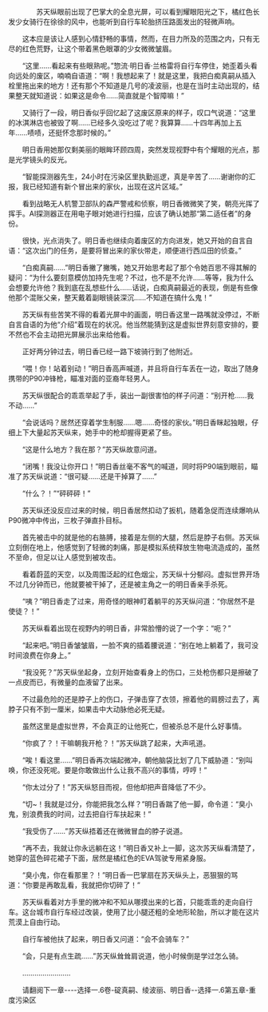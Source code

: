 <div class="read-content j_readContent" id="">
                <p>　　　　苏天纵眼前出现了巴掌大的全息光屏，可以看到耀眼阳光之下，橘红色长发少女骑行在徐徐的风中，也能听到自行车轮胎挤压路面发出的轻微声响。<p>　　这本应是该让人感到心情舒畅的事情，然而，在目力所及的范围之内，只有无尽的红色荒野，让这个带着黑色眼罩的少女微微皱眉。<p>　　“这里……看起来有些眼熟呢。”惣流·明日香·兰格雷将自行车停住，她歪着头看向远处的废区，喃喃自语道：“啊！我想起来了！就是这里，我把白痴真嗣从插入栓里拖出来的地方！还有那个不知道是几号的凌波丽，也是在当时主动出现的，结果整天就知道说：如果这是命令……简直就是个智障嘛！”<p>　　又骑行了一段，明日香似乎回忆起了这废区原来的样子，叹口气说道：“这里的冰淇淋店也被毁了啊……已经多久没吃过了呢？我算算……十四年再加上五年……啧啧，还挺怀念那时候的。”<p>　　明日香用她那仅剩美丽的眼眸环顾四周，突然发现视野中有个耀眼的光点，那是光学镜头的反光。<p>　　“智能探测器先生，24小时在污染区里执勤巡逻，真是辛苦了……谢谢你的汇报，我已经知道有新个冒出来的家伙，出现在这片区域。”<p>　　看到战略无人机警卫部队的森严警戒和侦察，明日香微微笑了笑，朝亮光挥了挥手。AI探测器正在用电子眼对她进行扫描，应该了确认她那“第二适任者”的身份。<p>　　很快，光点消失了。明日香也继续向着废区的方向进发，她又开始的自言自语：“这次出门的任务，是要将冒出来的家伙带走，顺便进行西瓜田的侦查。”<p>　　“白痴真嗣……”明日香撇了撇嘴，她又开始思考起了那个令她百思不得其解的疑问：“为什么要刻意模仿加持先生呢？不过，也不是不允许……等等，我为什么会想要允许他？我到底在乱想些什么……话说，白痴真嗣最近的表现，倒是有些像他那个混账父亲，整天戴着副眼镜装深沉……不知道在搞什么鬼！”<p>　　苏天纵有些苦笑不得的看着光屏中的画面，明日香这里一路嘴就没停过，不断自言自语的为他“介绍”着现在的状况。他当然能猜到这是虚拟世界刻意安排的，要不然也不会主动把光屏展示出来给他看。<p>　　正好两分钟过去，明日香已经一路下坡骑行到了他附近。<p>　　“喂！你！站着别动！”明日香高声喊道，并且将自行车丢在一边，取出了随身携带的P90冲锋枪，瞄准对面的亚裔年轻男人。<p>　　苏天纵很配合的乖乖举起了手，装出一副很害怕的样子问道：“别开枪……我不动……”<p>　　“会说话吗？居然还穿着学生制服……嗯……奇怪的家伙。”明日香眯起独眼，仔细上下大量起苏天纵来，她手中的枪却握得更紧了些。<p>　　“这是什么地方？我在那？”苏天纵故意问道。<p>　　“闭嘴！我没让你开口！”明日香丝毫不客气的喊道，同时将P90端到眼前，瞄准了苏天纵说道：“很可疑……还是干掉算了……”<p>　　“什么？！”“砰砰砰！”<p>　　苏天纵还没反应过来的时候，明日香居然扣动了扳机，随着急促而连续爆响从P90微冲中传出，三枚子弹直扑目标。<p>　　首先被击中的就是他的右胳膊，接着是左侧的大腿，然后是脖子右侧。苏天纵立刻倒在地上，他感觉到了轻微的刺痛，那是模拟系统释放生物电流造成的，虽然不至命，但足以让人感觉到被攻击。<p>　　看着蔚蓝的天空，以及周围泛起的红色烟尘，苏天纵十分郁闷。虚拟世界开场不过几分钟而已，他就要被干掉了，还是被主角之一的明日香亲手杀死。<p>　　“咦？”明日香走了过来，用奇怪的眼神盯着躺平的苏天纵问道：“你居然不是使徒？！”<p>　　苏天纵看着出现在视野内的明日香，非常脸懵的说了一个字：“呃？”<p>　　“起来吧。”明日香皱皱眉，一脸不爽的插着腰说道：“别在地上躺着了，我可没时间浪费在你身上。”<p>　　“我没死？”苏天纵坐起身，立刻开始查看身上的伤口，三处枪伤都只是擦破了一点皮而已，有微量的血液留了出来。<p>　　不过最危险的还是脖子上的伤口，子弹击穿了衣领，擦着他的肩膀过去了，离脖子只有不到一厘米，如果击中大动脉他必死无疑。<p>　　虽然这里是虚拟世界，不会真正的让他死亡，但被杀总不是什么好事情。<p>　　“你疯了？！干嘛朝我开枪？！”苏天纵跳了起来，大声吼道。<p>　　“唉！看这里……”明日香再次端起微冲，朝他脑袋比划了几下威胁道：“别叫唤，你还没死呢。要是你敢做出什么让我不高兴的事情，哼哼！”<p>　　“你太过分了！”苏天纵怒目而视，但他却把声音降低了不少。<p>　　“切~！我就是过分，你能把我怎么样？”明日香踹了他一脚，命令道：“臭小鬼，别浪费我的时间，过去把自行车扶起来！”<p>　　“我受伤了……”苏天纵捂着还在微微冒血的脖子说道。<p>　　“再不去，我就让你永远躺在这！”明日香又补上一脚，这次苏天纵看清楚了，她穿的蓝色碎花裙子下面，居然是橘红色的EVA驾驶专用紧身服。<p>　　“臭小鬼，你在看那里？！”明日香一巴掌扇在苏天纵头上，恶狠狠的骂道：“你要是再敢乱看，我就把你切碎了！”<p>　　苏天纵看着对方手里的微冲和不知从哪摸出来的匕首，只能乖乖的走向自行车。这台城市自行车经过改装，使用了比小腿还粗的全地形轮胎，所以才能在这片荒漠上自由行动。<p>　　自行车被他扶了起来，明日香又问道：“会不会骑车？”<p>　　“会，只是有点生疏……”苏天纵耸耸肩说道，他小时候倒是学过怎么骑。<p>　　……………………<p>　　请翻阅下一章----选择一.6卷-碇真嗣、绫波丽、明日香--选择一.6第五章-重度污染区<p> 
            </div>